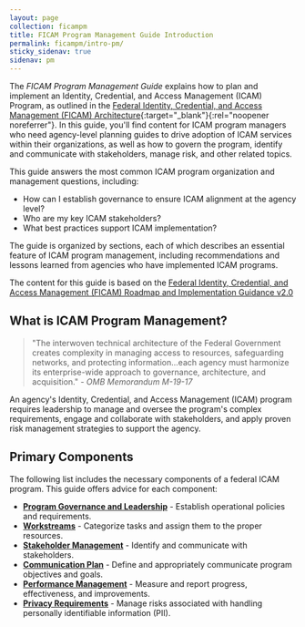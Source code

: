 ```yaml
---
layout: page
collection: ficampm
title: FICAM Program Management Guide Introduction
permalink: ficampm/intro-pm/
sticky_sidenav: true
sidenav: pm
---
```


The *FICAM Program Management Guide* explains how to plan and implement an Identity, Credential, and Access Management (ICAM) Program, as outlined in the [Federal Identity, Credential, and Access Management (FICAM) Architecture](../../arch/intro-arch){:target="_blank"}{:rel="noopener noreferrer"}. In this guide, you'll find content for ICAM program managers who need agency-level planning guides to drive adoption of ICAM services within their organizations, as well as how to govern the program, identify and communicate with stakeholders, manage risk, and other related topics.

This guide answers the most common ICAM program organization and management questions, including:

- How can I establish governance to ensure ICAM alignment at the agency level?
- Who are my key ICAM stakeholders?
- What best practices support ICAM implementation?

The guide is organized by sections, each of which describes an essential feature of ICAM program management, including recommendations and lessons learned from agencies who have implemented ICAM programs.

The content for this guide is based on the [Federal Identity, Credential, and Access Management (FICAM) Roadmap and Implementation Guidance v2.0](../../docs/roadmap-ficam.pdf)

## What is ICAM Program Management?

> "The interwoven technical architecture of the Federal Government creates complexity in managing access to resources, safeguarding networks, and protecting information...each agency must harmonize its enterprise-wide approach to governance, architecture, and acquisition." - *OMB Memorandum M-19-17*

An agency's Identity, Credential, and Access Management (ICAM) program requires leadership to manage and oversee the program's complex requirements, engage and collaborate with stakeholders, and apply proven risk management strategies to support the agency.

## Primary Components

The following list includes the necessary components of a federal ICAM program. This guide offers advice for each component:

- [**Program Governance and Leadership**](../governance/) - Establish operational policies and requirements.
- [**Workstreams**](../workstreams/) - Categorize tasks and assign them to the proper resources.
- [**Stakeholder Management**](../stakeholders/) - Identify and communicate with stakeholders.
- [**Communication Plan**](../comm/) - Define and appropriately communicate program objectives and goals.
- [**Performance Management**](../performance/) - Measure and report progress, effectiveness, and improvements.
- [**Privacy Requirements**](../privacy/) - Manage risks associated with handling personally identifiable information (PII).
